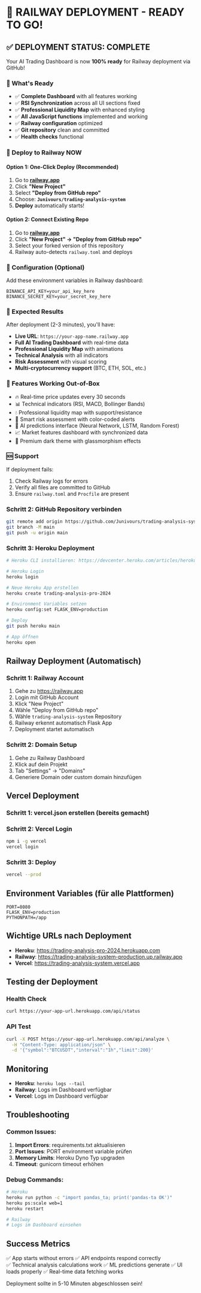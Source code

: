 # 🚀 RAILWAY DEPLOYMENT - READY TO GO!

## ✅ DEPLOYMENT STATUS: COMPLETE

Your AI Trading Dashboard is now **100% ready** for Railway deployment via GitHub!

### 🎯 What's Ready
- ✅ **Complete Dashboard** with all features working
- ✅ **RSI Synchronization** across all UI sections fixed
- ✅ **Professional Liquidity Map** with enhanced styling
- ✅ **All JavaScript functions** implemented and working
- ✅ **Railway configuration** optimized
- ✅ **Git repository** clean and committed
- ✅ **Health checks** functional

### 🚀 Deploy to Railway NOW

#### Option 1: One-Click Deploy (Recommended)
1. Go to **[railway.app](https://railway.app)**
2. Click **"New Project"**
3. Select **"Deploy from GitHub repo"**
4. Choose: **`Junivours/trading-analysis-system`**
5. **Deploy** automatically starts!

#### Option 2: Connect Existing Repo
1. Go to **[railway.app](https://railway.app)**
2. Click **"New Project" → "Deploy from GitHub repo"**
3. Select your forked version of this repository
4. Railway auto-detects `railway.toml` and deploys

### 🔧 Configuration (Optional)
Add these environment variables in Railway dashboard:
```
BINANCE_API_KEY=your_api_key_here
BINANCE_SECRET_KEY=your_secret_key_here
```

### 🎯 Expected Results
After deployment (2-3 minutes), you'll have:
- **Live URL**: `https://your-app-name.railway.app`
- **Full AI Trading Dashboard** with real-time data
- **Professional Liquidity Map** with animations
- **Technical Analysis** with all indicators
- **Risk Assessment** with visual scoring
- **Multi-cryptocurrency support** (BTC, ETH, SOL, etc.)

### 📱 Features Working Out-of-Box
- 🔥 Real-time price updates every 30 seconds
- 📊 Technical indicators (RSI, MACD, Bollinger Bands)
- 💧 Professional liquidity map with support/resistance
- 🎯 Smart risk assessment with color-coded alerts
- 🤖 AI predictions interface (Neural Network, LSTM, Random Forest)
- 📈 Market features dashboard with synchronized data
- 🎨 Premium dark theme with glassmorphism effects

### 🆘 Support
If deployment fails:
1. Check Railway logs for errors
2. Verify all files are committed to GitHub
3. Ensure `railway.toml` and `Procfile` are present

### Schritt 2: GitHub Repository verbinden
```bash
git remote add origin https://github.com/Junivours/trading-analysis-system.git
git branch -M main
git push -u origin main
```

### Schritt 3: Heroku Deployment
```bash
# Heroku CLI installieren: https://devcenter.heroku.com/articles/heroku-cli

# Heroku Login
heroku login

# Neue Heroku App erstellen
heroku create trading-analysis-pro-2024

# Environment Variables setzen
heroku config:set FLASK_ENV=production

# Deploy
git push heroku main

# App öffnen
heroku open
```

## Railway Deployment (Automatisch)

### Schritt 1: Railway Account
1. Gehe zu https://railway.app
2. Login mit GitHub Account
3. Klick "New Project"
4. Wähle "Deploy from GitHub repo"
5. Wähle `trading-analysis-system` Repository
6. Railway erkennt automatisch Flask App
7. Deployment startet automatisch

### Schritt 2: Domain Setup
1. Gehe zu Railway Dashboard
2. Klick auf dein Projekt
3. Tab "Settings" → "Domains"
4. Generiere Domain oder custom domain hinzufügen

## Vercel Deployment

### Schritt 1: vercel.json erstellen (bereits gemacht)
### Schritt 2: Vercel Login
```bash
npm i -g vercel
vercel login
```

### Schritt 3: Deploy
```bash
vercel --prod
```

## Environment Variables (für alle Plattformen)

```
PORT=8080
FLASK_ENV=production
PYTHONPATH=/app
```

## Wichtige URLs nach Deployment

- **Heroku**: https://trading-analysis-pro-2024.herokuapp.com
- **Railway**: https://trading-analysis-system-production.up.railway.app  
- **Vercel**: https://trading-analysis-system.vercel.app

## Testing der Deployment

### Health Check
```bash
curl https://your-app-url.herokuapp.com/api/status
```

### API Test
```bash
curl -X POST https://your-app-url.herokuapp.com/api/analyze \
  -H "Content-Type: application/json" \
  -d '{"symbol":"BTCUSDT","interval":"1h","limit":200}'
```

## Monitoring

- **Heroku**: `heroku logs --tail`
- **Railway**: Logs im Dashboard verfügbar
- **Vercel**: Logs im Dashboard verfügbar

## Troubleshooting

### Common Issues:
1. **Import Errors**: requirements.txt aktualisieren
2. **Port Issues**: PORT environment variable prüfen  
3. **Memory Limits**: Heroku Dyno Typ upgraden
4. **Timeout**: gunicorn timeout erhöhen

### Debug Commands:
```bash
# Heroku
heroku run python -c "import pandas_ta; print('pandas-ta OK')"
heroku ps:scale web=1
heroku restart

# Railway
# Logs im Dashboard einsehen
```

## Success Metrics

✅ App starts without errors
✅ API endpoints respond correctly  
✅ Technical analysis calculations work
✅ ML predictions generate
✅ UI loads properly
✅ Real-time data fetching works

Deployment sollte in 5-10 Minuten abgeschlossen sein!
